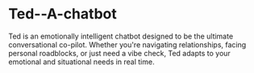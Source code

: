 # Ted--A-chatbot
Ted is an emotionally intelligent chatbot designed to be the ultimate conversational co-pilot. Whether you're navigating relationships, facing personal roadblocks, or just need a vibe check, Ted adapts to your emotional and situational needs in real time.
